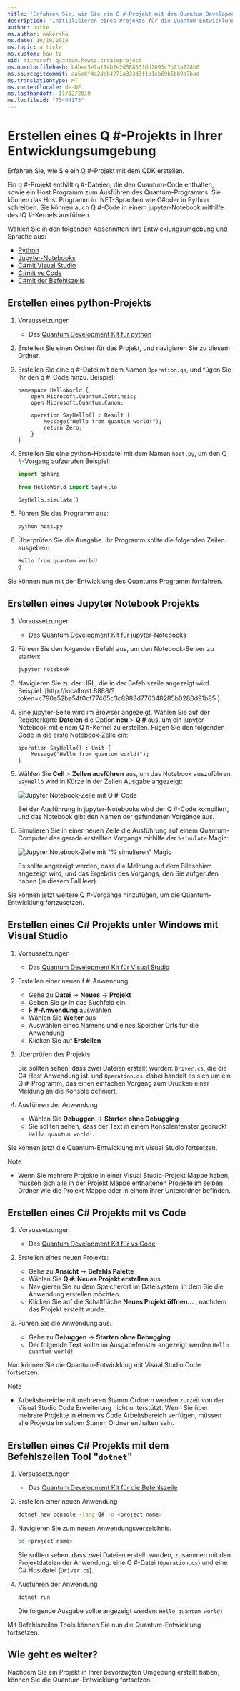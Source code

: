 ```yaml
---
title: 'Erfahren Sie, wie Sie ein Q #-Projekt mit dem Quantum Development Kit (QDK) erstellen.'
description: 'Initialisieren eines Projekts für die Quantum-Entwicklung mit dem QDK und f # in der von Ihnen ausgewählten Entwicklungsumgebung'
author: natke
ms.author: nakersha
ms.date: 10/19/2019
ms.topic: article
ms.custom: how-to
uid: microsoft.quantum.howto.createproject
ms.openlocfilehash: b4bec5e7a174b7e2d588331dd2093c7b23a728b0
ms.sourcegitcommit: aa5e6f4a2deb4271a333d3f1b1eb69b5bb9a7bad
ms.translationtype: MT
ms.contentlocale: de-DE
ms.lasthandoff: 11/02/2019
ms.locfileid: "73444173"
---
```

# <a name="create-a-q-project-in-your-development-environment"></a>Erstellen eines Q #-Projekts in Ihrer Entwicklungsumgebung

Erfahren Sie, wie Sie ein Q #-Projekt mit dem QDK erstellen.

Ein q #-Projekt enthält q #-Dateien, die den Quantum-Code enthalten, sowie ein Host Programm zum Ausführen des Quantum-Programms. Sie können das Host Programm in .NET-Sprachen wie C#oder in Python schreiben. Sie können auch Q #-Code in einem jupyter-Notebook mithilfe des IQ #-Kernels ausführen.

Wählen Sie in den folgenden Abschnitten Ihre Entwicklungsumgebung und Sprache aus:

* [Python](#create-a-python-project)
* [Jupyter-Notebooks](#create-a-jupyter-notebook-project)
* [C#mit Visual Studio](#create-a-c-project-on-windows-using-visual-studio)
* [C#mit vs Code](#create-a-c-project-using-vs-code)
* [C#mit der Befehlszeile](#create-a-c-project-using-the-dotnet-command-line-tool)

## <a name="create-a-python-project"></a>Erstellen eines python-Projekts

1. Voraussetzungen

     * Das [Quantum Development Kit für python](xref:microsoft.quantum.install#develop-with-python)

1. Erstellen Sie einen Ordner für das Projekt, und navigieren Sie zu diesem Ordner.

1. Erstellen Sie eine q #-Datei mit dem Namen `Operation.qs`, und fügen Sie Ihr den q #-Code hinzu. Beispiel:

    ```qsharp
    namespace HelloWorld {
        open Microsoft.Quantum.Intrinsic;
        open Microsoft.Quantum.Canon;

        operation SayHello() : Result {
            Message("Hello from quantum world!");
            return Zero;
        }
    }
    ```

1. Erstellen Sie eine python-Hostdatei mit dem Namen `host.py`, um den Q #-Vorgang aufzurufen Beispiel:

    ```python
    import qsharp

    from HelloWorld import SayHello

    SayHello.simulate()
    ```

1. Führen Sie das Programm aus:

    ```bash
    python host.py
    ```

1. Überprüfen Sie die Ausgabe. Ihr Programm sollte die folgenden Zeilen ausgeben:

    ```bash
    Hello from quantum world!
    0
    ```

Sie können nun mit der Entwicklung des Quantums Programm fortfahren.

## <a name="create-a-jupyter-notebook-project"></a>Erstellen eines Jupyter Notebook Projekts

1. Voraussetzungen

    * Das [Quantum Development Kit für jupyter-Notebooks](xref:microsoft.quantum.install#develop-with-jupyter-notebooks)

1. Führen Sie den folgenden Befehl aus, um den Notebook-Server zu starten:

    ```bash
    jupyter notebook
    ```

1. Navigieren Sie zu der URL, die in der Befehlszeile angezeigt wird. Beispiel: [http://localhost:8888/?token=c790a52ba54f0cf77465c3c8983d776348285b0280d91b85 ]

1. Eine jupyter-Seite wird im Browser angezeigt. Wählen Sie auf der Registerkarte **Dateien** die Option **neu** > **Q #** aus, um ein jupyter-Notebook mit einem Q #-Kernel zu erstellen. Fügen Sie den folgenden Code in die erste Notebook-Zelle ein:

    ```qsharp
    operation SayHello() : Unit {
        Message("Hello from quantum world!");
    }
    ```

1. Wählen Sie **Cell** > **Zellen ausführen** aus, um das Notebook auszuführen. `SayHello` wird in Kürze in der Zellen Ausgabe angezeigt:

    ![Jupyter Notebook-Zelle mit Q #-Code](~/media/install-guide-jupyter.png)

    Bei der Ausführung in jupyter-Notebooks wird der Q #-Code kompiliert, und das Notebook gibt den Namen der gefundenen Vorgänge aus.

1. Simulieren Sie in einer neuen Zelle die Ausführung auf einem Quantum-Computer des gerade erstellten Vorgangs mithilfe der `%simulate` Magic:

    ![Jupyter Notebook-Zelle mit "% simulieren" Magic](~/media/install-guide-jupyter-simulate.png)

    Es sollte angezeigt werden, dass die Meldung auf dem Bildschirm angezeigt wird, und das Ergebnis des Vorgangs, den Sie aufgerufen haben (in diesem Fall leer).

Sie können jetzt weitere Q #-Vorgänge hinzufügen, um die Quantum-Entwicklung fortzusetzen.

## <a name="create-a-c-project-on-windows-using-visual-studio"></a>Erstellen eines C# Projekts unter Windows mit Visual Studio

1. Voraussetzungen

    * Das [Quantum Development Kit für Visual Studio](xref:microsoft.quantum.install#develop-with-c-on-windows-using-visual-studio)

1. Erstellen einer neuen f #-Anwendung

    * Gehe zu **Datei** -> **Neues** -> **Projekt**
    * Geben Sie `Q#` in das Suchfeld ein.
    * **F #-Anwendung** auswählen
    * Wählen Sie **Weiter** aus
    * Auswählen eines Namens und eines Speicher Orts für die Anwendung
    * Klicken Sie auf **Erstellen**

1. Überprüfen des Projekts

    Sie sollten sehen, dass zwei Dateien erstellt wurden: `Driver.cs`, die die C# Host Anwendung ist. und `Operation.qs`. dabei handelt es sich um ein Q #-Programm, das einen einfachen Vorgang zum Drucken einer Meldung an die Konsole definiert.

1. Ausführen der Anwendung

    * Wählen Sie **Debuggen** -> **Starten ohne Debugging**
    * Sie sollten sehen, dass der Text in einem Konsolenfenster gedruckt `Hello quantum world!`.

Sie können jetzt die Quantum-Entwicklung mit Visual Studio fortsetzen.

> [!NOTE]
> * Wenn Sie mehrere Projekte in einer Visual Studio-Projekt Mappe haben, müssen sich alle in der Projekt Mappe enthaltenen Projekte im selben Ordner wie die Projekt Mappe oder in einem ihrer Unterordner befinden.  

## <a name="create-a-c-project-using-vs-code"></a>Erstellen eines C# Projekts mit vs Code

1. Voraussetzungen

    * Das [Quantum Development Kit für vs Code](xref:microsoft.quantum.install#develop-with-c-using-visual-studio-code)

1. Erstellen eines neuen Projekts:

    * Gehe zu **Ansicht** -> **Befehls Palette**
    * Wählen Sie **Q #: Neues Projekt erstellen** aus.
    * Navigieren Sie zu dem Speicherort im Dateisystem, in dem Sie die Anwendung erstellen möchten.
    * Klicken Sie auf die Schaltfläche **Neues Projekt öffnen...** , nachdem das Projekt erstellt wurde.

1. Führen Sie die Anwendung aus.

    * Gehe zu **Debuggen** -> **Starten ohne Debugging**
    * Der folgende Text sollte im Ausgabefenster angezeigt werden `Hello quantum world!`

Nun können Sie die Quantum-Entwicklung mit Visual Studio Code fortsetzen.

> [!NOTE]
> * Arbeitsbereiche mit mehreren Stamm Ordnern werden zurzeit von der Visual Studio Code Erweiterung nicht unterstützt. Wenn Sie über mehrere Projekte in einem vs Code Arbeitsbereich verfügen, müssen alle Projekte im selben Stamm Ordner enthalten sein.

## <a name="create-a-c-project-using-the-dotnet-command-line-tool"></a>Erstellen eines C# Projekts mit dem Befehlszeilen Tool "`dotnet`"

1. Voraussetzungen

    * Das [Quantum Development Kit für die Befehlszeile](xref:microsoft.quantum.install#develop-with-c-using-the-dotnet-command-line-tool)

1. Erstellen einer neuen Anwendung

    ```bash
    dotnet new console -lang Q# -o <project name>
    ```

1. Navigieren Sie zum neuen Anwendungsverzeichnis.

    ```bash
    cd <project name>
    ```

    Sie sollten sehen, dass zwei Dateien erstellt wurden, zusammen mit den Projektdateien der Anwendung: eine Q #-Datei (`Operation.qs`) und eine C# Hostdatei (`Driver.cs`).

1. Ausführen der Anwendung

    ```bash
    dotnet run
    ```

    Die folgende Ausgabe sollte angezeigt werden: `Hello quantum world!`

Mit Befehlszeilen Tools können Sie nun die Quantum-Entwicklung fortsetzen.

## <a name="whats-next"></a>Wie geht es weiter?

Nachdem Sie ein Projekt in Ihrer bevorzugten Umgebung erstellt haben, können Sie die Quantum-Entwicklung fortsetzen.
